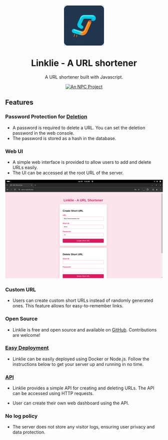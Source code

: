 <p align="center">
  <img src="docs/logo.jpg" alt="Linklie Logo" align="center" width="128" height="128">
</p>

<h1 align="center">Linklie - A URL shortener</h1>

<p align="center">
  A URL shortener built with Javascript.
  <!-- <a href="README.zh.md">中文版本</a> -->
</p>

<p align="center">
  <a href="https://ntut.club">
    <img
      alt="An NPC Project"
      src="https://img.shields.io/badge/An_NPC_Project-333?logo=data%3Aimage%2Fsvg%2Bxml%3Bbase64%2CPHN2ZyB4bWxucz0iaHR0cDovL3d3dy53My5vcmcvMjAwMC9zdmciIHZpZXdCb3g9IjAgMCAzMiAzMiIgZmlsbD0iI2ZmZiI%2BPHBhdGggZD0iTTQgNHYyNGw4LTggMTYgOFY0bC04IDh6Ii8%2BPC9zdmc%2B"
    >
  </a>
</p>

## Features

### Password Protection for [Deletion](docs/DELETE-API.md)

- A password is required to delete a URL. You can set the deletion password in the web console.
- The password is stored as a hash in the database.

### Web UI

- A simple web interface is provided to allow users to add and delete URLs easily.
- The UI can be accessed at the root URL of the server.

![Web UI](docs/image.png)

### Custom URL

- Users can create custom short URLs instead of randomly generated ones. This feature allows for easy-to-remember links.

### Open Source

- Linklie is free and open source and available on [GitHub](https://github.com/kevinlee-06/linklie). Contributions are welcome!

### [Easy Deployment](docs/DEPLOY.md)

- Linklie can be easily deployed using Docker or Node.js. Follow the instructions below to get your server up and running in no time.

### [API](docs/API.md)

- Linklie provides a simple API for creating and deleting URLs. The API can be accessed using HTTP requests.

- User can create their own web dashboard using the API.

### No log policy

- The server does not store any visitor logs, ensuring user privacy and data protection.

